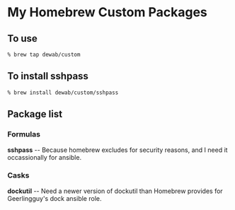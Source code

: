 # My Homebrew Custom Packages

## To use
```% brew tap dewab/custom```

## To install sshpass
```% brew install dewab/custom/sshpass ```

## Package list
### Formulas
**sshpass** -- Because homebrew excludes for security reasons, and I need it occassionally for ansible.

### Casks
**dockutil** -- Need a newer version of dockutil than Homebrew provides for Geerlingguy's dock ansible role.